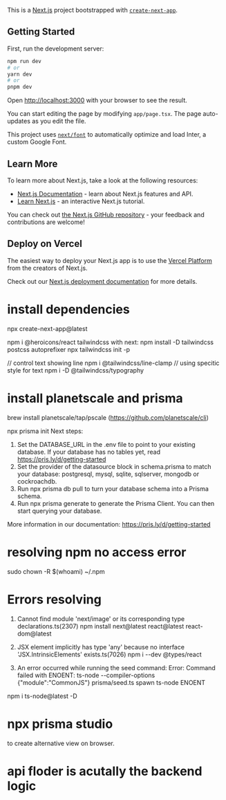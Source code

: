 This is a [Next.js](https://nextjs.org/) project bootstrapped with [`create-next-app`](https://github.com/vercel/next.js/tree/canary/packages/create-next-app).

## Getting Started

First, run the development server:

```bash
npm run dev
# or
yarn dev
# or
pnpm dev
```

Open [http://localhost:3000](http://localhost:3000) with your browser to see the result.

You can start editing the page by modifying `app/page.tsx`. The page auto-updates as you edit the file.

This project uses [`next/font`](https://nextjs.org/docs/basic-features/font-optimization) to automatically optimize and load Inter, a custom Google Font.

## Learn More

To learn more about Next.js, take a look at the following resources:

- [Next.js Documentation](https://nextjs.org/docs) - learn about Next.js features and API.
- [Learn Next.js](https://nextjs.org/learn) - an interactive Next.js tutorial.

You can check out [the Next.js GitHub repository](https://github.com/vercel/next.js/) - your feedback and contributions are welcome!

## Deploy on Vercel

The easiest way to deploy your Next.js app is to use the [Vercel Platform](https://vercel.com/new?utm_medium=default-template&filter=next.js&utm_source=create-next-app&utm_campaign=create-next-app-readme) from the creators of Next.js.

Check out our [Next.js deployment documentation](https://nextjs.org/docs/deployment) for more details.


# install dependencies
npx create-next-app@latest

npm i @heroicons/react
tailwindcss with next:
npm install -D tailwindcss postcss autoprefixer
npx tailwindcss init -p

// control text showing line
npm i @tailwindcss/line-clamp
// using specitic style for text
npm i -D @tailwindcss/typography

# install planetscale and prisma
brew install planetscale/tap/pscale  (https://github.com/planetscale/cli)

npx prisma init
Next steps:
1. Set the DATABASE_URL in the .env file to point to your existing database. If your database has no tables yet, read https://pris.ly/d/getting-started
2. Set the provider of the datasource block in schema.prisma to match your database: postgresql, mysql, sqlite, sqlserver, mongodb or cockroachdb.
3. Run npx prisma db pull to turn your database schema into a Prisma schema.
4. Run npx prisma generate to generate the Prisma Client. You can then start querying your database.

More information in our documentation:
https://pris.ly/d/getting-started

# resolving npm no access error
sudo chown -R $(whoami) ~/.npm

# Errors resolving
1. Cannot find module 'next/image' or its corresponding type declarations.ts(2307)
npm install next@latest react@latest react-dom@latest

2. JSX element implicitly has type 'any' because no interface 'JSX.IntrinsicElements' exists.ts(7026)
npm i --dev @types/react

3. An error occurred while running the seed command:
Error: Command failed with ENOENT: ts-node --compiler-options {"module":"CommonJS"} prisma/seed.ts
spawn ts-node ENOENT

npm i ts-node@latest -D

# npx prisma studio
to create alternative view on browser.

# api floder is acutally the backend logic